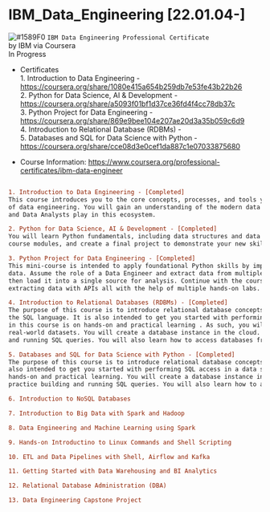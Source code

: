 # IBM_Data_Engineering [22.01.04-]
![#1589F0](https://via.placeholder.com/15/1589F0/000000?text=+) `IBM Data Engineering Professional Certificate`
<br />by IBM via Coursera
<br />In Progress

- Certificates
<br /> 1. Introduction to Data Engineering - https://coursera.org/share/1080e415a654b259db7e53fe43b22b26
<br /> 2. Python for Data Science, AI & Development - https://coursera.org/share/a5093f01bf1d37ce36fd4f4cc78db37c
<br /> 3. Python Project for Data Engineering - https://coursera.org/share/869e9bee104e207ae20d3a35b059c6d9
<br /> 4. Introduction to Relational Database (RDBMs) - 
<br /> 5. Databases and SQL for Data Science with Python - https://coursera.org/share/cce08d3e0cef1da887c1e07033875680


- Course Information: https://www.coursera.org/professional-certificates/ibm-data-engineer

```diff

1. Introduction to Data Engineering - [Completed]
This course introduces you to the core concepts, processes, and tools you need to know in order to get a foundational knowledge 
of data engineering. You will gain an understanding of the modern data ecosystem and the role Data Engineers, Data Scientists, 
and Data Analysts play in this ecosystem. 

2. Python for Data Science, AI & Development - [Completed]
You will learn Python fundamentals, including data structures and data analysis, complete hands-on exercises throughout the 
course modules, and create a final project to demonstrate your new skills.

3. Python Project for Data Engineering - [Completed]
This mini-course is intended to apply foundational Python skills by implementing different techniques to collect and work with 
data. Assume the role of a Data Engineer and extract data from multiple file formats, transform it into specific datatypes, and 
then load it into a single source for analysis. Continue with the course and test your knowledge by implementing webscraping and 
extracting data with APIs all with the help of multiple hands-on labs.

4. Introduction to Relational Databases (RDBMs) - [Completed]
The purpose of this course is to introduce relational database concepts and help you learn and apply foundational knowledge of 
the SQL language. It is also intended to get you started with performing SQL access in a data science environment. The emphasis 
in this course is on hands-on and practical learning . As such, you will work with real databases, real data science tools, and 
real-world datasets. You will create a database instance in the cloud. Through a series of hands-on labs you will practice building 
and running SQL queries. You will also learn how to access databases from Jupyter notebooks using SQL and Python.

5. Databases and SQL for Data Science with Python - [Completed]
The purpose of this course is to introduce relational database concepts and foundational knowledge of the SQL language. It is 
also intended to get you started with performing SQL access in a data science environment. The emphasis in this course is on 
hands-on and practical learning. You will create a database instance in the cloud. Through a series of hands-on labs you will 
practice building and running SQL queries. You will also learn how to access databases from Jupyter notebooks using SQL and Python.

6. Introduction to NoSQL Databases

7. Introduction to Big Data with Spark and Hadoop

8. Data Engineering and Machine Learning using Spark

9. Hands-on Introductino to Linux Commands and Shell Scripting

10. ETL and Data Pipelines with Shell, Airflow and Kafka

11. Getting Started with Data Warehousing and BI Analytics

12. Relational Database Administration (DBA)

13. Data Engineering Capstone Project

```

